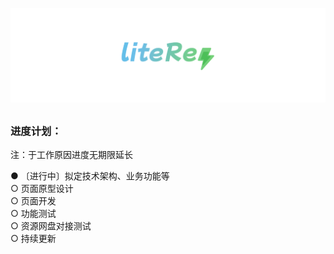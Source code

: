 [![Logo](assets/liteRes.svg)](https://github.com/Dr0ii/liteRes)

## 
### 进度计划：
注：于工作原因进度无期限延长  

● 〔进行中〕拟定技术架构、业务功能等  
○ 页面原型设计  
○ 页面开发  
○ 功能测试  
○ 资源网盘对接测试  
○ 持续更新  